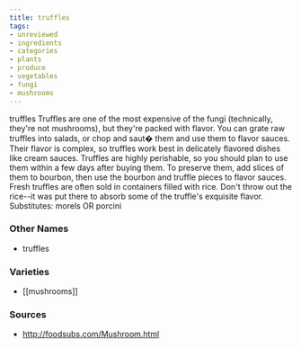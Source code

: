 ```yaml
---
title: truffles
tags:
- unreviewed
- ingredients
- categories
- plants
- produce
- vegetables
- fungi
- mushrooms
---
```

truffles Truffles are one of the most expensive of the fungi (technically, they're not mushrooms), but they're packed with flavor. You can grate raw truffles into salads, or chop and saut� them and use them to flavor sauces. Their flavor is complex, so truffles work best in delicately flavored dishes like cream sauces. Truffles are highly perishable, so you should plan to use them within a few days after buying them. To preserve them, add slices of them to bourbon, then use the bourbon and truffle pieces to flavor sauces. Fresh truffles are often sold in containers filled with rice. Don't throw out the rice--it was put there to absorb some of the truffle's exquisite flavor. Substitutes: morels OR porcini

### Other Names

* truffles

### Varieties

* [[mushrooms]]

### Sources
* http://foodsubs.com/Mushroom.html
